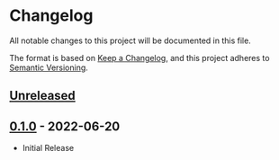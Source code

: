 # Changelog
All notable changes to this project will be documented in this file.

The format is based on [Keep a Changelog](https://keepachangelog.com/en/1.0.0/),
and this project adheres to [Semantic Versioning](https://semver.org/spec/v2.0.0.html).

## [Unreleased]

## [0.1.0] - 2022-06-20
* Initial Release


[Unreleased]: https://github.com/BfBBModdingTools/bfbb/compare/v0.1.0...HEAD
[0.1.0]: https://github.com/BfBBModdingTools/bfbb/releases/tag/v0.1.0